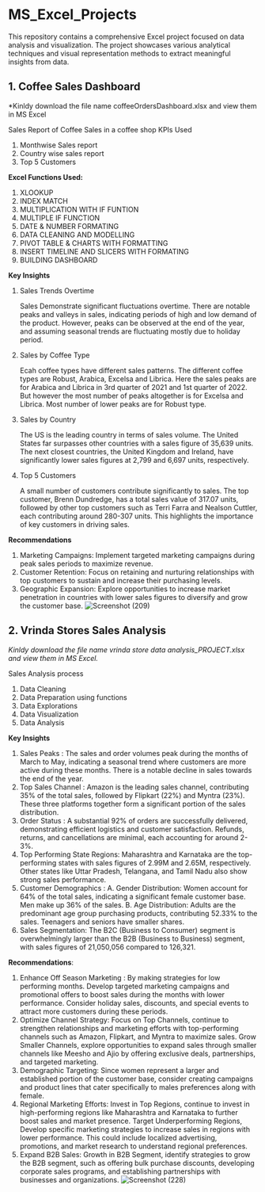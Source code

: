 # MS_Excel_Projects
This repository contains a comprehensive Excel project focused on data analysis and visualization. The project showcases various analytical techniques and visual representation methods to extract meaningful insights from data.

## 1. Coffee Sales Dashboard 
*Kinldy download the file name coffeeOrdersDashboard.xlsx and view them in MS Excel

Sales Report of Coffee Sales in a coffee shop
KPIs Used
1. Monthwise Sales report
2. Country wise sales report
3. Top 5 Customers

**Excel Functions Used:**
1. XLOOKUP
2. INDEX MATCH
3. MULTIPLICATION WITH IF FUNTION
4. MULTIPLE IF FUNCTION
5. DATE & NUMBER FORMATING
6. DATA CLEANING AND MODELLING
7. PIVOT TABLE & CHARTS WITH FORMATTING
8. INSERT TIMELINE AND SLICERS WITH FORMATING
9. BUILDING DASHBOARD

**Key Insights**
1. Sales Trends Overtime

   Sales Demonstrate significant fluctuations overtime. There are notable peaks and valleys in sales, indicating periods of high and low demand of the product. However, peaks can be observed at the end of the 
   year, and assuming seasonal trends are fluctuating mostly due to holiday period.

2. Sales by Coffee Type

   Ecah coffee types have different sales patterns. The different coffee types are Robust, Arabica, Excelsa and Librica. Here the sales peaks are for Arabica and Librica in 3rd quarter of 2021 and 1st quarter of 
   2022. But however the most number of peaks altogether is for Excelsa and Librica. Most number of lower peaks are for Robust type.

3. Sales by Country

   The US is the leading country in terms of sales volume. The United States far surpasses other countries with a sales figure of 35,639 units. The next closest countries, the United Kingdom and Ireland, have 
   significantly lower sales figures at 2,799 and 6,697 units, respectively.

4. Top 5 Customers
   
   A small number of customers contribute significantly to sales. The top customer, Brenn Dundredge, has a total sales value of 317.07 units, followed by other top customers such as Terri Farra and Nealson 
   Cuttler, each contributing around 280-307 units. This highlights the importance of key customers in driving sales.

**Recommendations**
1. Marketing Campaigns: Implement targeted marketing campaigns during peak sales periods to maximize revenue.
2. Customer Retention: Focus on retaining and nurturing relationships with top customers to sustain and increase their purchasing levels.
3. Geographic Expansion: Explore opportunities to increase market penetration in countries with lower sales figures to diversify and grow the customer base.
![Screenshot (209)](https://github.com/user-attachments/assets/4943a599-9173-4057-b697-08ee36ee18fd)


## 2. Vrinda Stores Sales Analysis
*Kinldy download the file name vrinda store data analysis_PROJECT.xlsx and view them in MS Excel.*

Sales Analysis process
1. Data Cleaning
2. Data Preparation using functions
3. Data Explorations
4. Data Visualization
5. Data Analysis

**Key Insights**
1. Sales Peaks : The sales and order volumes peak during the months of March to May, indicating a seasonal trend where customers are more active during these months. There is a notable decline in sales towards the end of the year.
2. Top Sales Channel : Amazon is the leading sales channel, contributing 35% of the total sales, followed by Flipkart (22%) and Myntra (23%). These three platforms together form a significant portion of the sales distribution.
3. Order Status : A substantial 92% of orders are successfully delivered, demonstrating efficient logistics and customer satisfaction. Refunds, returns, and cancellations are minimal, each accounting for around 2-3%.
4. Top Performing State Regions: Maharashtra and Karnataka are the top-performing states with sales figures of 2.99M and 2.65M, respectively. Other states like Uttar Pradesh, Telangana, and Tamil Nadu also show strong sales performance.
5. Customer Demographics :
   A. Gender Distribution: Women account for 64% of the total sales, indicating a significant female customer base. Men make up 36% of the sales.
   B. Age Distribution: Adults are the predominant age group purchasing products, contributing 52.33% to the sales. Teenagers and seniors have smaller shares.
6. Sales Segmentation: The B2C (Business to Consumer) segment is overwhelmingly larger than the B2B (Business to Business) segment, with sales figures of 21,050,056 compared to 126,321.

**Recommendations**:
1. Enhance Off Season Marketing : By making strategies for low performing months. Develop targeted marketing campaigns and promotional offers to boost sales during the months with lower performance. Consider 
   holiday sales, discounts, and special events to attract more customers during these periods.
2. Optimize Channel Strategy: Focus on Top Channels, continue to strengthen relationships and marketing efforts with top-performing channels such as Amazon, Flipkart, and Myntra to maximize sales.
   Grow Smaller Channels, explore opportunities to expand sales through smaller channels like Meesho and Ajio by offering exclusive deals, partnerships, and targeted marketing.
3. Demographic Targeting: Since women represent a larger and established portion of the customer base, consider creating campaigns and product lines that cater specifically to males preferences along with female.
4. Regional Marketing Efforts: Invest in Top Regions, continue to invest in high-performing regions like Maharashtra and Karnataka to further boost sales and market presence.
   Target Underperforming Regions, Develop specific marketing strategies to increase sales in regions with lower performance. This could include localized advertising, promotions, and market research to 
   understand regional preferences.
5. Expand B2B Sales: Growth in B2B Segment, identify strategies to grow the B2B segment, such as offering bulk purchase discounts, developing corporate sales programs, and establishing partnerships with 
   businesses and organizations.
![Screenshot (228)](https://github.com/user-attachments/assets/17635240-1b72-49e6-a22a-72b93105de74)



